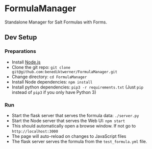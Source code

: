 # FormulaManager
Standalone Manager for Salt Formulas with Forms.

## Dev Setup
### Preparations
- Install [Node.js](https://nodejs.org/en/)
- Clone the git repo: `git clone git@github.com:benediktwerner/FormulaManager.git`
- Change directory: `cd FormulaManager`
- Install Node dependencies: `npm install`
- Install python dependencies: `pip3 -r requirements.txt` (Just `pip` instead of `pip3` if you only have Python 3)

### Run
- Start the flask server that serves the formula data: `./server.py`
- Start the Node server that serves the Web UI: `npm start`
- This should automatically open a browse window. If not go to `http://localhost:3000`
- The page will auto-reload on changes to JavaScript files
- The flask server serves the formula from the `test_formula.yml` file.
